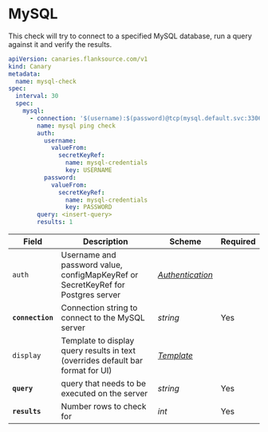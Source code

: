 # <Icon name="mysql" /> MySQL

This check will try to connect to a specified MySQL database, run a query against it and verify the results.

```yaml title="mysql-check.yml"
apiVersion: canaries.flanksource.com/v1
kind: Canary
metadata:
  name: mysql-check
spec:
  interval: 30
  spec:
    mysql:
      - connection: '$(username):$(password)@tcp(mysql.default.svc:3306)/mysqldb'
        name: mysql ping check
        auth:
          username:
            valueFrom:
              secretKeyRef:
                name: mysql-credentials
                key: USERNAME
          password:
            valueFrom:
              secretKeyRef:
                name: mysql-credentials
                key: PASSWORD
        query: <insert-query>
        results: 1
```

| Field            | Description                                                                      | Scheme                                            | Required |
| ---------------- | -------------------------------------------------------------------------------- | ------------------------------------------------- | -------- |
| `auth`           | Username and password value, configMapKeyRef or SecretKeyRef for Postgres server | [_Authentication_](../concepts/authentication.md) |          |
| **`connection`** | Connection string to connect to the MySQL server                                 | _string_                                          | Yes      |
| `display`        | Template to display query results in text (overrides default bar format for UI)  | [_Template_](../concepts/templating.md)           |          |
| **`query`**      | query that needs to be executed on the server                                    | _string_                                          | Yes      |
| **`results`**    | Number rows to check for                                                         | _int_                                             | Yes      |
